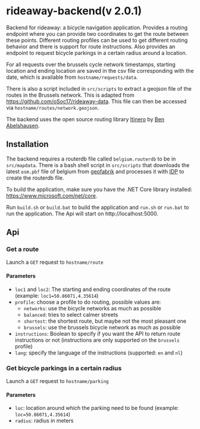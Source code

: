 # rideaway-backend(v 2.0.1)

Backend for rideaway: a bicycle navigation application. Provides a routing endpoint where you can provide two coordinates to get the route between these points. Different routing profiles can be used to get different routing behavior and there is support for route instructions. Also provides an endpoint to request bicycle parkings in a certain radius around a location.

For all requests over the brussels cycle network timestamps, starting location and ending location are saved in the csv file corresponding with the date, which is available from `hostname/requests/data`.

There is also a script included in `src/scripts` to extract a geojson file of the routes in the Brussels network. This is adapted from https://github.com/oSoc17/rideaway-data. This file can then be accessed via `hostname/routes/network.geojson`.

The backend uses the open source routing library [Itinero](https://github.com/itinero/routing) by [Ben Abelshausen](https://github.com/xivk).

## Installation

The backend requires a routerdb file called `belgium.routerdb` to be in `src/mapdata`. There is a bash shell script in `src/scripts` that downloads the latest `osm.pbf` file of belgium from [geofabrik](https://www.geofabrik.de/) and processes it with [IDP](https://github.com/itinero/idp) to create the routerdb file.

To build the application, make sure you have the .NET Core library installed: https://www.microsoft.com/net/core.

Run `build.sh` or `build.bat` to build the application and `run.sh` or `run.bat` to run the application. The Api will start on http://localhost:5000.

## Api

### Get a route

Launch a `GET` request to `hostname/route`

#### Parameters

- `loc1` and `loc2`: The starting and ending coordinates of the route (example: `loc1=50.86071,4.35614`)
- `profile`: choose a profile to do routing, possible values are:
	- `networks`: use the bicycle networks as much as possible
	- `balanced`: tries to select calmer streets
	- `shortest`: the shortest route, but maybe not the most pleasant one
	- `brussels`: use the brussels bicycle network as much as possible
- `instructions`: Boolean to specify if you want the API to return route instructions or not (instructions are only supported on the `brussels` profile)
- `lang`: specify the language of the instructions (supported: `en` and `nl`)

### Get bicycle parkings in a certain radius

Launch a `GET` request to `hostname/parking`

#### Parameters

- `loc`: location around which the parking need to be found (example: `loc=50.86071,4.35614`)
- `radius`: radius in meters
